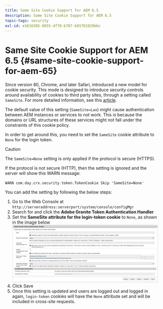 ```yaml
---
title: Same Site Cookie Support for AEM 6.5
description: Same Site Cookie Support for AEM 6.5
topic-tags: security
exl-id: e1616385-0855-4f70-b787-b01701929bbc
---
```

# Same Site Cookie Support for AEM 6.5 {#same-site-cookie-support-for-aem-65}

Since version 80, Chrome, and later Safari, introduced a new model for cookie security. This mode is designed to introduce security controls around availability of cookies to third party sites, through a setting called `SameSite`. For more detailed information, see this [article](https://web.dev/samesite-cookies-explained/).

The default value of this setting (`SameSite=Lax`) might cause authentication between AEM instances or services to not work. This is because the domains or URL structures of these services might not fall under the constraints of this cookie policy.

In order to get around this, you need to set the `SameSite` cookie attribute to `None` for the login token.

>[!CAUTION]
>
>The `SameSite=None` setting is only applied if the protocol is secure (HTTPS). 
>
>If the protocol is not secure (HTTP), then the setting is ignored and the server will show this WARN message:
>
>`WARN com.day.crx.security.token.TokenCookie Skip 'SameSite=None'`

You can add the setting by following the below steps:

1. Go to the Web Console at `http://serveraddress:serverport/system/console/configMgr`
1. Search for and click the **Adobe Granite Token Authentication Handler**
1. Set the **SameSite attribute for the login-token cookie** to `None`, as shown in the image below
   ![samesite](assets/samesite1.png)
1. Click Save
1. Once this setting is updated and users are logged out and logged in again, `login-token` cookies will have the `None` attribute set and will be included in cross-site requests.
